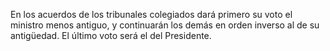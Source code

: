 En los acuerdos de los tribunales colegiados dará primero su voto el ministro menos antiguo, y continuarán los demás en orden inverso al de su antigüedad. El último voto será el del Presidente.
